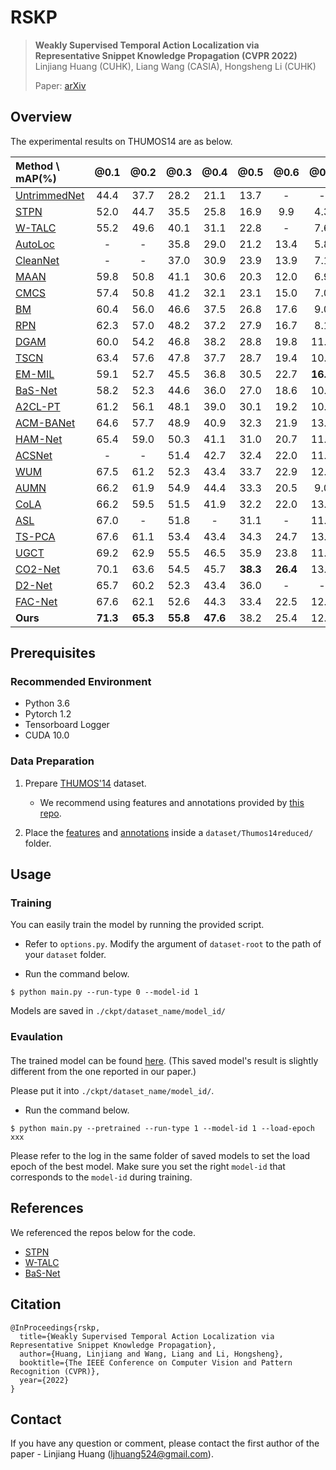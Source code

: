 # RSKP

> **Weakly Supervised Temporal Action Localization via Representative Snippet Knowledge Propagation (CVPR 2022)**<br> 
> Linjiang Huang (CUHK), Liang Wang (CASIA), Hongsheng Li (CUHK)
>
> Paper: 
> [arXiv](https://arxiv.org/abs/2203.02925)

## Overview
The experimental results on THUMOS14 are as below.

| Method \ mAP(%) | @0.1 | @0.2 | @0.3 | @0.4 | @0.5 | @0.6 | @0.7 | AVG |
|:----------------|:----:|:----:|:----:|:----:|:----:|:----:|:----:|:----:|
| [UntrimmedNet](https://arxiv.org/abs/1703.03329) | 44.4 | 37.7 | 28.2 | 21.1 | 13.7 | - | - | - |
| [STPN](https://arxiv.org/abs/1712.05080) | 52.0 | 44.7 | 35.5 | 25.8 | 16.9 | 9.9 | 4.3 | 27.0 |
| [W-TALC](https://arxiv.org/abs/1807.10418) | 55.2 | 49.6 | 40.1 | 31.1 | 22.8 | - | 7.6 | - |
| [AutoLoc](https://arxiv.org/abs/1807.08333) | - | - | 35.8 | 29.0 | 21.2 | 13.4 | 5.8 | - | - | - |
| [CleanNet](https://openaccess.thecvf.com/content_ICCV_2019/html/Liu_Weakly_Supervised_Temporal_Action_Localization_Through_Contrast_Based_Evaluation_Networks_ICCV_2019_paper.html) | - | - | 37.0 | 30.9 | 23.9 | 13.9 | 7.1 | - |
| [MAAN](https://arxiv.org/abs/1905.08586) | 59.8 | 50.8 | 41.1 | 30.6 | 20.3 | 12.0 | 6.9 | 31.6 |
| [CMCS](https://openaccess.thecvf.com/content_CVPR_2019/papers/Liu_Completeness_Modeling_and_Context_Separation_for_Weakly_Supervised_Temporal_Action_CVPR_2019_paper.pdf) | 57.4 | 50.8 | 41.2 | 32.1 | 23.1 | 15.0 | 7.0 | 32.4 |
| [BM](https://openaccess.thecvf.com/content_ICCV_2019/papers/Nguyen_Weakly-Supervised_Action_Localization_With_Background_Modeling_ICCV_2019_paper.pdf) | 60.4 | 56.0 | 46.6 | 37.5 | 26.8 | 17.6 | 9.0 | 36.3 |
| [RPN](https://ojs.aaai.org/index.php/AAAI/article/view/6760/6614) | 62.3 | 57.0 | 48.2 | 37.2 | 27.9 | 16.7 | 8.1 | 36.8 |
| [DGAM](https://dl.acm.org/doi/pdf/10.1145/3343031.3351044) | 60.0 | 54.2 | 46.8 | 38.2 | 28.8 | 19.8 | 11.4 | 37.0 |
| [TSCN](https://arxiv.org/pdf/2010.11594) | 63.4 | 57.6 | 47.8 | 37.7 | 28.7 | 19.4 | 10.2 | 37.8 |
| [EM-MIL](https://arxiv.org/abs/1911.09963) | 59.1 | 52.7 | 45.5 | 36.8 | 30.5 | 22.7 | **16.4** | 37.7 |
| [BaS-Net](https://arxiv.org/abs/1911.09963) | 58.2 | 52.3 | 44.6 | 36.0 | 27.0 | 18.6 | 10.4 | 35.3 |
| [A2CL-PT](https://arxiv.org/pdf/2007.06643) | 61.2 | 56.1 | 48.1 | 39.0 | 30.1 | 19.2 | 10.6 | 37.8 |
| [ACM-BANet](https://dl.acm.org/doi/pdf/10.1145/3394171.3413687) | 64.6 | 57.7 | 48.9 | 40.9 | 32.3 | 21.9 | 13.5 | 39.9 |
| [HAM-Net](https://arxiv.org/pdf/2101.00545) | 65.4 | 59.0 | 50.3 | 41.1 | 31.0 | 20.7 | 11.1 | 39.8 |
| [ACSNet](https://arxiv.org/pdf/2103.15088) | - | - | 51.4 | 42.7 | 32.4 | 22.0 | 11.7 | - |
| [WUM](https://arxiv.org/abs/2006.07006) | 67.5 | 61.2 | 52.3 | 43.4 | 33.7 | 22.9 | 12.1 | 41.9 |
| [AUMN](https://openaccess.thecvf.com/content/CVPR2021/papers/Luo_Action_Unit_Memory_Network_for_Weakly_Supervised_Temporal_Action_Localization_CVPR_2021_paper.pdf) | 66.2 | 61.9 | 54.9 | 44.4 | 33.3 | 20.5 | 9.0 | 41.5 |
| [CoLA](https://openaccess.thecvf.com/content/CVPR2021/papers/Zhang_CoLA_Weakly-Supervised_Temporal_Action_Localization_With_Snippet_Contrastive_Learning_CVPR_2021_paper.pdf) | 66.2 | 59.5 | 51.5 | 41.9 | 32.2 | 22.0 | 13.1 | 40.9 |
| [ASL](https://arxiv.org/abs/2006.07006) | 67.0 | - | 51.8 | - | 31.1 | - | 11.4 | - |
| [TS-PCA](https://openaccess.thecvf.com/content/CVPR2021/papers/Liu_The_Blessings_of_Unlabeled_Background_in_Untrimmed_Videos_CVPR_2021_paper.pdf) | 67.6 | 61.1 | 53.4 | 43.4 | 34.3 | 24.7 | 13.7 | 42.6 |
| [UGCT](https://openaccess.thecvf.com/content/CVPR2021/papers/Yang_Uncertainty_Guided_Collaborative_Training_for_Weakly_Supervised_Temporal_Action_Detection_CVPR_2021_paper.pdf) | 69.2| 62.9 | 55.5 | 46.5 | 35.9 | 23.8 | 11.4 | 43.6 |
| [CO2-Net](https://dl.acm.org/doi/pdf/10.1145/3474085.3475298?casa_token=JfCwbqapIZkAAAAA:H5UGwBVZLjNB4D4Ed7eDAj2RJAq6qPETCo494_cestuwSRbADOq7SpP3-AbF3XTG2cphvsCWiF2u) | 70.1 | 63.6 | 54.5 | 45.7 | **38.3** | **26.4** | 13.4 | 44.6 |
| [D2-Net](https://openaccess.thecvf.com/content/ICCV2021/papers/Narayan_D2-Net_Weakly-Supervised_Action_Localization_via_Discriminative_Embeddings_and_Denoised_Activations_ICCV_2021_paper.pdf) | 65.7 | 60.2 | 52.3 | 43.4 | 36.0 | - | - | - |
| [FAC-Net](https://openaccess.thecvf.com/content/ICCV2021/papers/Huang_Foreground-Action_Consistency_Network_for_Weakly_Supervised_Temporal_Action_Localization_ICCV_2021_paper.pdf) | 67.6 | 62.1 | 52.6 | 44.3 | 33.4 | 22.5 | 12.7 | 42.2 |
| **Ours** | **71.3** | **65.3** | **55.8** | **47.6** | 38.2 | 25.4 | 12.5 | **45.1** |

## Prerequisites
### Recommended Environment
* Python 3.6
* Pytorch 1.2
* Tensorboard Logger
* CUDA 10.0

### Data Preparation
1. Prepare [THUMOS'14](https://www.crcv.ucf.edu/THUMOS14/) dataset.
    - We recommend using features and annotations provided by [this repo](https://github.com/sujoyp/wtalc-pytorch).

2. Place the [features](https://emailucr-my.sharepoint.com/personal/sujoy_paul_email_ucr_edu/_layouts/15/onedrive.aspx?id=%2Fpersonal%2Fsujoy%5Fpaul%5Femail%5Fucr%5Fedu%2FDocuments%2Fwtalc%2Dfeatures&originalPath=aHR0cHM6Ly9lbWFpbHVjci1teS5zaGFyZXBvaW50LmNvbS86ZjovZy9wZXJzb25hbC9zdWpveV9wYXVsX2VtYWlsX3Vjcl9lZHUvRXMxemJIUVk0UHhLaFVrZGd2V0h0VTBCSy1feXVnYVNqWEs4NGtXc0IwWEQwdz9ydGltZT1yUFZFOUUzbDJFZw) and [annotations](https://github.com/sujoyp/wtalc-pytorch/tree/master/Thumos14reduced-Annotations) inside a `dataset/Thumos14reduced/` folder.

## Usage

### Training
You can easily train the model by running the provided script.

- Refer to `options.py`. Modify the argument of `dataset-root` to the path of your `dataset` folder.

- Run the command below.

~~~~
$ python main.py --run-type 0 --model-id 1
~~~~

Models are saved in `./ckpt/dataset_name/model_id/`

### Evaulation

#### 
The trained model can be found [here](https://drive.google.com/file/d/1xgyebFW75B08hJrXarmK5ZQ6F5iahg4A/view?usp=sharing). (This saved model's result is slightly different from the one reported in our paper.)

Please put it into `./ckpt/dataset_name/model_id/`.

- Run the command below.

~~~~
$ python main.py --pretrained --run-type 1 --model-id 1 --load-epoch xxx
~~~~

Please refer to the log in the same folder of saved models to set the load epoch of the best model.
Make sure you set the right `model-id` that corresponds to the `model-id` during training.

## References
We referenced the repos below for the code.

* [STPN](https://github.com/bellos1203/STPN)
* [W-TALC](https://github.com/sujoyp/wtalc-pytorch)
* [BaS-Net](https://github.com/Pilhyeon/BaSNet-pytorch)

## Citation
~~~~
@InProceedings{rskp,
  title={Weakly Supervised Temporal Action Localization via Representative Snippet Knowledge Propagation},
  author={Huang, Linjiang and Wang, Liang and Li, Hongsheng},
  booktitle={The IEEE Conference on Computer Vision and Pattern Recognition (CVPR)},
  year={2022}
}
~~~~

## Contact
If you have any question or comment, please contact the first author of the paper - Linjiang Huang (ljhuang524@gmail.com).
